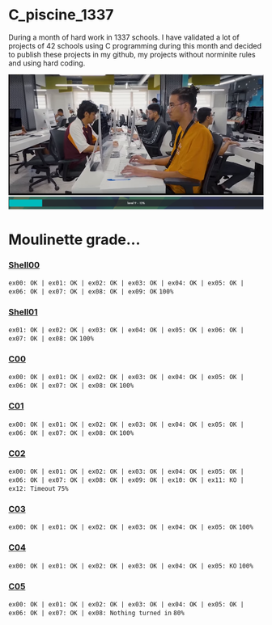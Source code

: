# C_piscine_1337

During a month of hard work in 1337 schools. I have validated a lot of projects of 42 schools using C programming during this month and decided to publish these projects in my github, my projects without norminite rules and using hard coding.

<img src="https://github.com/wmBolles/C-piscine-1337/blob/main/images/Screenshot%202023-08-27%20120959.png">
<img src="https://github.com/wmBolles/C-piscine-1337/blob/main/images/Screenshot%202023-08-28%20210910.png">

# Moulinette grade...
### <a href="https://github.com/wmBolles/C-piscine-1337/tree/main/shell00"> Shell00 </a>

``` ex00: OK | ex01: OK | ex02: OK | ex03: OK | ex04: OK | ex05: OK | ex06: OK | ex07: OK | ex08: OK | ex09: OK ```
``` 100% ```
### <a href="https://github.com/wmBolles/C-piscine-1337/tree/main/shell01"> Shell01 </a>

``` ex01: OK | ex02: OK | ex03: OK | ex04: OK | ex05: OK | ex06: OK | ex07: OK | ex08: OK ```
``` 100% ```
### <a href="https://github.com/wmBolles/C-piscine-1337/tree/main/c00"> C00 </a> 

``` ex00: OK | ex01: OK | ex02: OK | ex03: OK | ex04: OK | ex05: OK | ex06: OK | ex07: OK | ex08: OK ```
``` 100% ```
### <a href="https://github.com/wmBolles/C-piscine-1337/tree/main/c01"> C01 </a>

``` ex00: OK | ex01: OK | ex02: OK | ex03: OK | ex04: OK | ex05: OK | ex06: OK | ex07: OK | ex08: OK ```
``` 100% ```

### <a href="https://github.com/wmBolles/C-piscine-1337/tree/main/c02"> C02 </a>
``` ex00: OK | ex01: OK | ex02: OK | ex03: OK | ex04: OK | ex05: OK | ex06: OK | ex07: OK | ex08: OK | ex09: OK | ex10: OK | ex11: KO | ex12: Timeout ```
``` 75% ```

### <a href="https://github.com/wmBolles/C-piscine-1337/tree/main/c03"> C03 </a>
``` ex00: OK | ex01: OK | ex02: OK | ex03: OK | ex04: OK | ex05: OK ``` ``` 100% ```

### <a href="https://github.com/wmBolles/C-piscine-1337/tree/main/c04"> C04 </a>
``` ex00: OK | ex01: OK | ex02: OK | ex03: OK | ex04: OK | ex05: KO ``` ``` 100% ```

### <a href="https://github.com/wmBolles/C-piscine-1337/tree/main/c05"> C05 </a>
``` ex00: OK | ex01: OK | ex02: OK | ex03: OK | ex04: OK | ex05: OK | ex06: OK | ex07: OK | ex08: Nothing turned in ``` ``` 80% ```